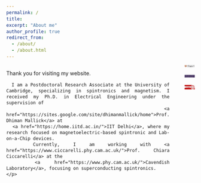 ```yaml
---
permalink: /
title: 
excerpt: "About me"
author_profile: true
redirect_from: 
  - /about/
  - /about.html
---
```


<div style="display: flex; justify-content: space-between; align-items: flex-start; gap: 40px;">

  <!-- Left Part: Introduction text -->
  <div style="flex: 1; text-align: justify;">
    <p>
      Thank you for visiting my website.

      
      I am a Postdoctoral Research Associate at the University of Cambridge, specializing in spintronics and magnetism. I received my Ph.D. in Electrical Engineering under the supervision of 
      <a href="https://sites.google.com/site/dhimanmallick/home">Prof. Dhiman Mallick</a> at 
      <a href="https://home.iitd.ac.in/">IIT Delhi</a>, where my research focused on magnetoelectric-based spintronic and Lab-on-a-Chip devices. 
      Currently, I am working with <a href="https://www.ciccarelli.phy.cam.ac.uk/">Prof. Chiara Ciccarelli</a> at the 
      <a href="https://www.phy.cam.ac.uk/">Cavendish Laboratory</a>, focusing on superconducting spintronics.
    </p>
  </div>

  <!-- Right Part: Logos aligned in vertical gap -->
  <div style="display: flex; flex-direction: column; align-items: center; gap: 20px;">
    <img src="/images/l1.jpg" alt="Logo 1" style="width: 200px;">
    <img src="/images/l2.jpg" alt="Logo 2" style="width: 200px;">
    <img src="/images/l3.jpg" alt="Logo 3" style="width: 200px;">
  </div>

</div>
